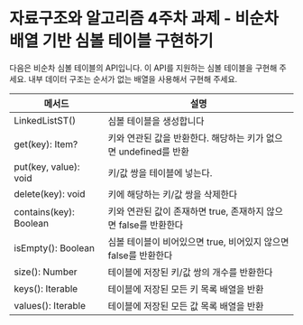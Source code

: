 # 자료구조와 알고리즘 4주차 과제 - 비순차 배열 기반 심볼 테이블 구현하기

다음은 비순차 심볼 테이블의 API입니다. 이 API를 지원하는 심볼 테이블을 구현해
주세요.
내부 데이터 구조는 순서가 없는 배열을 사용해서 구현해 주세요.

| 메서드 | 설명 |
| --- | --- |
| LinkedListST() | 심볼 테이블을 생성합니다 |
| get(key): Item? | 키와 연관된 값을 반환한다. 해당하는 키가 없으면 undefined를 반환 |
| put(key, value): void | 키/값 쌍을 테이블에 넣는다. |
| delete(key): void | 키에 해당하는 키/값 쌍을 삭제한다 |
| contains(key): Boolean | 키와 연관된 값이 존재하면 true, 존재하지 않으면 false를 반환한다 |
| isEmpty(): Boolean | 심볼 테이블이 비어있으면 true, 비어있지 않으면 false를 반환한다 |
| size(): Number | 테이블에 저장된 키/값 쌍의 개수를 반환한다 |
| keys(): Iterable | 테이블에 저장된 모든 키 목록 배열을 반환 |
| values(): Iterable | 테이블에 저장된 모든 값 목록 배열을 반환 |
